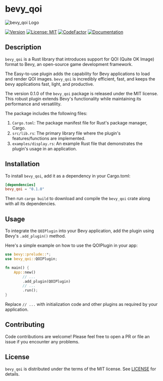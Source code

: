 # bevy_qoi

![bevy_qoi Logo](https://github.com/digitaljokerman/bevy_qoi/blob/main/assets/logo.png)

[![Version](https://img.shields.io/github/release/digitaljokerman/bevy_qoi.svg)](https://github.com/digitaljokerman/bevy_qoi/releases)
[![License: MIT](https://img.shields.io/badge/License-MIT-blue.svg)](LICENSE)
[![CodeFactor](https://www.codefactor.io/repository/github/digitaljokerman/bevy_qoi/badge)](https://www.codefactor.io/repository/github/digitaljokerman/bevy_qoi)
[![Documentation](https://docs.rs/bevy_qoi/badge.svg)](https://docs.rs/bevy_qoi)

## Description

`bevy_qoi` is a Rust library that introduces support for QOI (Quite OK Image) format to Bevy, an open-source game development framework.

The Easy-to-use plugin adds the capability for Bevy applications to load and render QOI images. `bevy_qoi` is incredibly efficient, fast, and keeps the bevy applications fast, light, and productive.

The version 0.1.0 of the `bevy_qoi` package is released under the MIT license. This robust plugin extends Bevy's functionality while maintaining its performance and versatility.

The package includes the following files:
1. `Cargo.toml`: The package manifest file for Rust's package manager, Cargo.
2. `src/lib.rs`: The primary library file where the plugin's features/functions are implemented.
3. `examples/display.rs`: An example Rust file that demonstrates the plugin's usage in an application.


## Installation

To install `bevy_qoi`, add it as a dependency in your Cargo.toml:

```toml
[dependencies]
bevy_qoi = "0.1.0"
```

Then run `cargo build` to download and compile the `bevy_qoi` crate along with all its dependencies.


## Usage

To integrate the `QOIPlugin` into your Bevy application, add the plugin using Bevy's `.add_plugin()` method. 

Here's a simple example on how to use the QOIPlugin in your app:

```rs
use bevy::prelude::*;
use bevy_qoi::QOIPlugin;

fn main() {
    App::new()
        // ...
        .add_plugin(QOIPlugin)
        // ...
        .run();
}
```

Replace `// ...` with initialization code and other plugins as required by your application.


## Contributing

Code contributions are welcome! Please feel free to open a PR or file an issue if you encounter any problems.


## License

`bevy_qoi` is distributed under the terms of the MIT license. See [LICENSE](https://github.com/digitaljokerman/bevy_qoi/blob/main/LICENSE.md) for details.